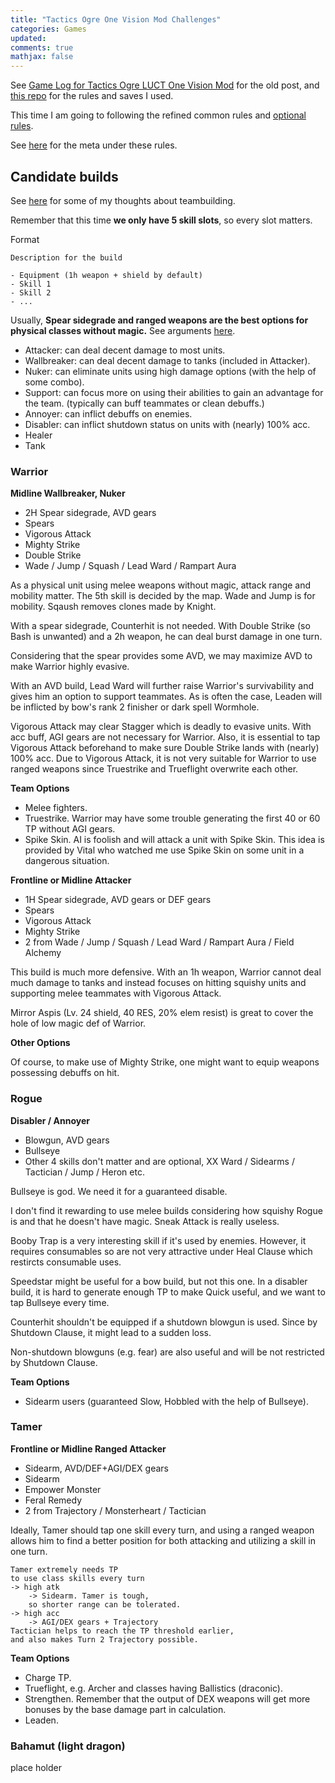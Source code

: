 ```yaml
---
title: "Tactics Ogre One Vision Mod Challenges"
categories: Games
updated: 
comments: true
mathjax: false
---
```


See [Game Log for Tactics Ogre LUCT One Vision Mod](https://shiina18.github.io/games/2020/07/17/game-log-for-to-ov-mod/) for the old post, and [this repo](https://github.com/Shiina18/tactics_ogre_one_vision_mod_challenges) for the rules and saves I used.

This time I am going to following the refined common rules and [optional rules](https://github.com/Shiina18/tactics_ogre_one_vision_mod_challenges#optional-rules).

See [here](https://github.com/Shiina18/tactics_ogre_one_vision_mod_challenges/wiki/Meta-under-common-rules---optional-rules) for the meta under these rules.

<!-- more -->

## Candidate builds

See [here](https://shiina18.github.io/games/2020/07/17/game-log-for-to-ov-mod/#teambuilding) for some of my thoughts about teambuilding.

Remember that this time **we only have 5 skill slots**, so every slot matters.

Format

```
Description for the build

- Equipment (1h weapon + shield by default)
- Skill 1
- Skill 2
- ...
```

Usually, **Spear sidegrade and ranged weapons are the best options for physical classes without magic.** See arguments [here](https://shiina18.github.io/games/2020/07/17/game-log-for-to-ov-mod/#teambuilding).

- Attacker: can deal decent damage to most units.
- Wallbreaker: can deal decent damage to tanks (included in Attacker).
- Nuker: can eliminate units using high damage options (with the help of some combo).
- Support: can focus more on using their abilities to gain an advantage for the team. (typically can buff teammates or clean debuffs.)
- Annoyer: can inflict debuffs on enemies.
- Disabler: can inflict shutdown status on units with (nearly) 100% acc.
- Healer
- Tank

### Warrior

**Midline Wallbreaker, Nuker**

- 2H Spear sidegrade, AVD gears
- Spears
- Vigorous Attack
- Mighty Strike
- Double Strike
- Wade / Jump / Squash / Lead Ward / Rampart Aura

As a physical unit using melee weapons without magic, attack range and mobility matter. The 5th skill is decided by the map. Wade and Jump is for mobility. Sqaush removes clones made by Knight.

With a spear sidegrade, Counterhit is not needed. With Double Strike (so Bash is unwanted) and a 2h weapon, he can deal burst damage in one turn.

Considering that the spear provides some AVD, we may maximize AVD to make Warrior highly evasive. 

With an AVD build, Lead Ward will further raise Warrior's survivability and gives him an option to support teammates. As is often the case, Leaden will be inflicted by bow's rank 2 finisher or dark spell Wormhole.

Vigorous Attack may clear Stagger which is deadly to evasive units. With acc buff, AGI gears are not necessary for Warrior. Also, it is essential to tap Vigorous Attack beforehand to make sure Double Strike lands with (nearly) 100% acc. Due to Vigorous Attack, it is not very suitable for Warrior to use ranged weapons since Truestrike and Trueflight overwrite each other.

**Team Options**

- Melee fighters.
- Truestrike. Warrior may have some trouble generating the first 40 or 60 TP without AGI gears.
- Spike Skin. AI is foolish and will attack a unit with Spike Skin. This idea is provided by Vital who watched me use Spike Skin on some unit in a dangerous situation.

**Frontline or Midline Attacker**

- 1H Spear sidegrade, AVD gears or DEF gears
- Spears
- Vigorous Attack
- Mighty Strike
- 2 from Wade / Jump / Squash / Lead Ward / Rampart Aura / Field Alchemy

This build is much more defensive. With an 1h weapon, Warrior cannot deal much damage to tanks and instead focuses on hitting squishy units and supporting melee teammates with Vigorous Attack.

Mirror Aspis (Lv. 24 shield, 40 RES, 20% elem resist) is great to cover the hole of low magic def of Warrior.

**Other Options**

Of course, to make use of Mighty Strike, one might want to equip weapons possessing debuffs on hit. 

### Rogue

**Disabler / Annoyer**

- Blowgun, AVD gears
- Bullseye
- Other 4 skills don't matter and are optional, XX Ward / Sidearms / Tactician / Jump / Heron etc.

Bullseye is god. We need it for a guaranteed disable. 

I don't find it rewarding to use melee builds considering how squishy Rogue is and that he doesn't have magic. Sneak Attack is really useless.

Booby Trap is a very interesting skill if it's used by enemies. However, it requires consumables so are not very attractive under Heal Clause which restircts consumable uses.

Speedstar might be useful for a bow build, but not this one. In a disabler build, it is hard to generate enough TP to make Quick useful, and we want to tap Bullseye every time.

Counterhit shouldn't be equipped if a shutdown blowgun is used. Since by Shutdown Clause, it might lead to a sudden loss.

Non-shutdown blowguns (e.g. fear) are also useful and will be not restricted by Shutdown Clause.

**Team Options**

- Sidearm users (guaranteed Slow, Hobbled with the help of Bullseye).

### Tamer

**Frontline or Midline Ranged Attacker**

- Sidearm, AVD/DEF+AGI/DEX gears
- Sidearm
- Empower Monster
- Feral Remedy
- 2 from Trajectory / Monsterheart / Tactician

Ideally, Tamer should tap one skill every turn, and using a ranged weapon allows him to find a better position for both attacking and utilizing a skill in one turn.

```
Tamer extremely needs TP 
to use class skills every turn
-> high atk
    -> Sidearm. Tamer is tough, 
    so shorter range can be tolerated.
-> high acc
    -> AGI/DEX gears + Trajectory
Tactician helps to reach the TP threshold earlier, 
and also makes Turn 2 Trajectory possible.
```

**Team Options**

- Charge TP.
- Trueflight, e.g. Archer and classes having Ballistics (draconic).
- Strengthen. Remember that the output of DEX weapons will get more bonuses by the base damage part in calculation.
- Leaden.

### Bahamut (light dragon)

place holder